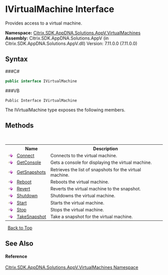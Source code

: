 # IVirtualMachine Interface
 

Provides access to a virtual machine.

**Namespace:**&nbsp;<a href="N_Citrix_SDK_AppDNA_Solutions_AppV_VirtualMachines">Citrix.SDK.AppDNA.Solutions.AppV.VirtualMachines</a><br />**Assembly:**&nbsp;Citrix.SDK.AppDNA.Solutions.AppV (in Citrix.SDK.AppDNA.Solutions.AppV.dll) Version: 7.11.0.0 (7.11.0.0)

## Syntax

###C#
```csharp
public interface IVirtualMachine
```

###VB
```vbnet
Public Interface IVirtualMachine
```

The IVirtualMachine type exposes the following members.


## Methods
&nbsp;<table><tr><th></th><th>Name</th><th>Description</th></tr><tr><td>![Public method](media/pubmethod.gif "Public method")</td><td><a href="M_Citrix_SDK_AppDNA_Solutions_AppV_VirtualMachines_IVirtualMachine_Connect">Connect</a></td><td>
Connects to the virtual machine.</td></tr><tr><td>![Public method](media/pubmethod.gif "Public method")</td><td><a href="M_Citrix_SDK_AppDNA_Solutions_AppV_VirtualMachines_IVirtualMachine_GetConsole">GetConsole</a></td><td>
Gets a console for displaying the virtual machine.</td></tr><tr><td>![Public method](media/pubmethod.gif "Public method")</td><td><a href="M_Citrix_SDK_AppDNA_Solutions_AppV_VirtualMachines_IVirtualMachine_GetSnapshots">GetSnapshots</a></td><td>
Retrieves the list of snapshots for the virtual machine.</td></tr><tr><td>![Public method](media/pubmethod.gif "Public method")</td><td><a href="M_Citrix_SDK_AppDNA_Solutions_AppV_VirtualMachines_IVirtualMachine_Reboot">Reboot</a></td><td>
Reboots the virtual machine.</td></tr><tr><td>![Public method](media/pubmethod.gif "Public method")</td><td><a href="M_Citrix_SDK_AppDNA_Solutions_AppV_VirtualMachines_IVirtualMachine_Revert">Revert</a></td><td>
Reverts the virtual machine to the snapshot.</td></tr><tr><td>![Public method](media/pubmethod.gif "Public method")</td><td><a href="M_Citrix_SDK_AppDNA_Solutions_AppV_VirtualMachines_IVirtualMachine_Shutdown">Shutdown</a></td><td>
Shutdowns the virtual machine.</td></tr><tr><td>![Public method](media/pubmethod.gif "Public method")</td><td><a href="M_Citrix_SDK_AppDNA_Solutions_AppV_VirtualMachines_IVirtualMachine_Start">Start</a></td><td>
Starts the virtual machine.</td></tr><tr><td>![Public method](media/pubmethod.gif "Public method")</td><td><a href="M_Citrix_SDK_AppDNA_Solutions_AppV_VirtualMachines_IVirtualMachine_Stop">Stop</a></td><td>
Stops the virtual machine.</td></tr><tr><td>![Public method](media/pubmethod.gif "Public method")</td><td><a href="M_Citrix_SDK_AppDNA_Solutions_AppV_VirtualMachines_IVirtualMachine_TakeSnapshot">TakeSnapshot</a></td><td>
Take a snapshot for the virtual machine.</td></tr></table>&nbsp;
<a href="#ivirtualmachine-interface">Back to Top</a>

## See Also


#### Reference
<a href="N_Citrix_SDK_AppDNA_Solutions_AppV_VirtualMachines">Citrix.SDK.AppDNA.Solutions.AppV.VirtualMachines Namespace</a><br />